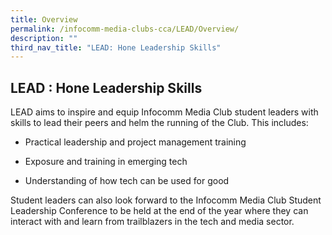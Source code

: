 ```yaml
---
title: Overview
permalink: /infocomm-media-clubs-cca/LEAD/Overview/
description: ""
third_nav_title: "LEAD: Hone Leadership Skills"
---
```

## LEAD : Hone Leadership Skills

LEAD aims to inspire and equip Infocomm Media Club student leaders with skills to lead their peers and helm the running of the Club. This includes:

* Practical leadership and project management 
training

* Exposure and training in emerging tech

* Understanding of how tech can be used for good

Student leaders can also look forward to the Infocomm Media Club Student Leadership Conference to be held at the end of the year where they can interact with and learn from trailblazers in the tech and media sector.